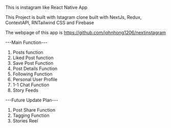 This is instagram like React Native App

This Project is built with Istagram clone built with NextJs, Redux, ContextAPI, RNTailwind CSS and Firebase

The webpage of this app is https://github.com/johnhong1206/nextinstagram

---Main Function---
1) Posts function
2) Liked Post function 
3) Save Post Function
4) Post Details Function
5) Following Function
6) Personal User Profile
7) 1-1 Chat Function
8) Story Feeds




---Future Update Plan---
1) Post Share Function
2) Tagging Function
3) Stories Reel
